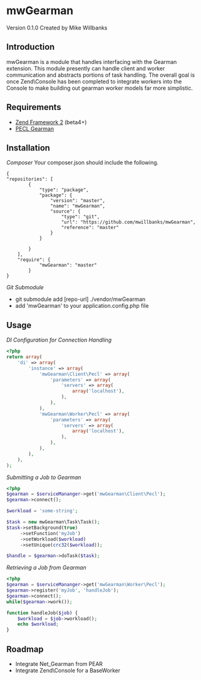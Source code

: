 mwGearman
===================
Version 0.1.0 Created by Mike Willbanks

Introduction
------------

mwGearman is a module that handles interfacing with the Gearman extension.
This module presently can handle client and worker communication and abstracts
portions of task handling.  The overall goal is once Zend\Console has been
completed to integrate workers into the Console to make building out gearman
worker models far more simplistic.

Requirements
------------

* [Zend Framework 2](https://github.com/zendframework/zf2) (beta4+)
* [PECL Gearman](http://pecl.php.net/package/gearman)

Installation
------------

*Composer*
Your composer.json should include the following. 

	{
	"repositories": [
	        {
	            "type": "package",
	            "package": {
	                "version": "master",
	                "name": "mwGearman",
	                "source": {
	                    "type": "git",
	                    "url": "https://github.com/mwillbanks/mwGearman",
	                    "reference": "master"
	                } 
	            }

	        }
	    ],
		"require": {
		        "mwGearman": "master"
		    }
    }

*Git Submodule*

* git submodule add [repo-url] ./vendor/mwGearman
* add 'mwGearman' to your application.config.php file

Usage
-----

*DI Configuration for Connection Handling*
```php
<?php
return array(
    'di' => array(
        'instance' => array(
            'mwGearman\Client\Pecl' => array(
                'parameters' => array(
                    'servers' => array(
                        array('localhost'),
                    ),
                ),
            ),
            'mwGearman\Worker\Pecl' => array(
                'parameters' => array(
                    'servers' => array(
                        array('localhost'),
                    ),
                ),
            ),
        ),
    ),
);
```

*Submitting a Job to Gearman*
```php
<?php
$gearman = $serviceMananger->get('mwGearman\Client\Pecl');
$gearman->connect();

$workload = 'some-string';

$task = new mwGearman\Task\Task();
$task->setBackground(true)
     ->setFunction('myJob')
     ->setWorkload($workload)
     ->setUnique(crc32($workload));

$handle = $gearman->doTask($task);
```

*Retrieving a Job from Gearman*
```php
<?php
$gearman = $serviceMananger->get('mwGearman\Worker\Pecl');
$gearman->register('myJob', 'handleJob');
$gearman->connect();
while($gearman->work());

function handleJob($job) {
    $workload = $job->workload();
    echo $workload;
}

```
Roadmap
-------
* Integrate Net\_Gearman from PEAR
* Integrate Zend\Console for a BaseWorker
